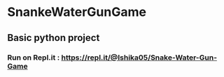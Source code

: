 # SnankeWaterGunGame

## Basic python project

### Run on Repl.it : https://repl.it/@Ishika05/Snake-Water-Gun-Game
